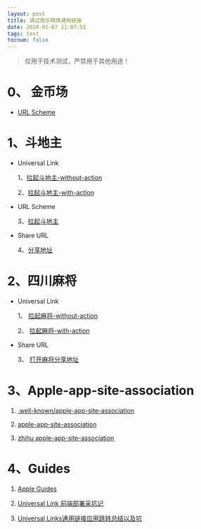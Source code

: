 ```yaml
---
layout: post
title: 调试我乐棋牌通用链接
date: 2018-01-07 11:07:51
tags: test
tocnum: false
---
```


> 仅用于技术测试，严禁用于其他用途！

# 0、 金币场

- [URL Scheme](game56hall://) 

# 1、斗地主

- Universal Link

    1、[拉起斗地主-without-action](https://qipai.56.com/static/ddz/openapp/)
    
    2、[拉起斗地主-with-action](https://qipai.56.com/static/ddz/openapp/?customAction=ddz56sdk%3A%2F%2Faction.cmd%3Faction%3D1.0%26from%3DH5&partner=1)

- URL Scheme
    
    3、[拉起斗地主](ddz56sdk://)
- Share URL
    
    4、[分享地址](https://s1.h5.itc.cn/qipai/ddz/game.html?customAction=ddz56sdk%3A%2F%2Faction.cmd%3Faction%3D1.0%26from%3DH5&shareDescription=%E5%BF%AB%E6%9D%A5%E4%B8%8B%E8%BD%BD%E6%88%91%E4%B9%90%E6%96%97%E5%9C%B0%E4%B8%BBAPP%EF%BC%8C%E4%B8%8E%E5%A5%BD%E5%8F%8B%E7%8E%8B%E8%8D%A3%E6%85%A7%E8%BE%B9%E8%81%8A%E5%A4%A9%E8%BE%B9%E6%B8%B8%E6%88%8F%E5%90%A7%EF%BC%81&partner=1&shareTitle=%E6%88%91%E4%B9%90%E6%96%97%E5%9C%B0%E4%B8%BB&from=singlemessage&isappinstalled=0) 

# 2、四川麻将

- Universal Link

    1、 [拉起麻将-without-action](https://qipai.56.com/static/game56/openapp/)
    
    2、 [拉起麻将-with-action](https://qipai.56.com/static/game56/openapp/?customAction=game56%3A%2F%2Faction.cmd%3Faction%3D1.1%26roomNum%3D348688%26from%3DH5&partner=1)

- Share URL
    
    3、 [打开麻将分享地址](https://s1.h5.itc.cn/qipai/ddz/mjGame.html?customAction=game56%3A%2F%2Faction.cmd%3Faction%3D1.1%26roomNum%3D348688%26from%3DH5&partner=1&from=groupmessage&isappinstalled=0)

# 3、Apple-app-site-association

1. [.well-known/apple-app-site-association](https://qipai.56.com/.well-known/apple-app-site-association)

2. [apple-app-site-association](https://qipai.56.com/apple-app-site-association)

3. [zhihu apple-app-site-association](https://oia.zhihu.com/apple-app-site-association)

# 4、Guides

1. [Apple Guides](https://developer.apple.com/library/content/documentation/General/Conceptual/AppSearch/UniversalLinks.html#//apple_ref/doc/uid/TP40016308-CH12-SW1)

2. [Universal Link 前端部署采坑记](http://www.cocoachina.com/ios/20170904/20463.html)

3. [Universal Links通用链接应用跳转总结以及坑](https://www.jianshu.com/p/16374288c976)